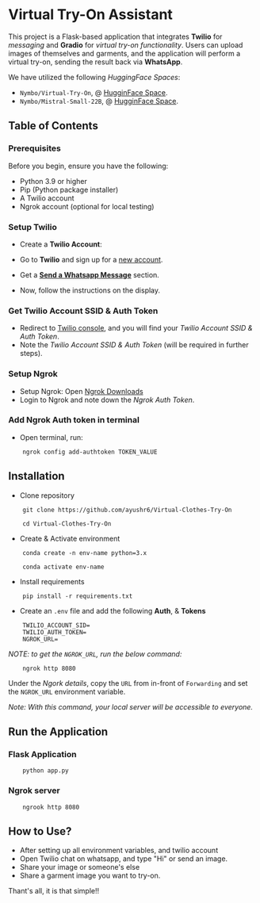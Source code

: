 # Virtual Try-On Assistant

This project is a Flask-based application that integrates **Twilio** for *messaging* and **Gradio** for *virtual try-on functionality*. Users can upload images of themselves and garments, and the application will perform a virtual try-on, sending the result back via **WhatsApp**.

We have utilized the following *HuggingFace Spaces*:
- `Nymbo/Virtual-Try-On`, @ [HugginFace Space](https://huggingface.co/spaces/Nymbo/Virtual-Try-On).
- `Nymbo/Mistral-Small-22B`, @ [HugginFace Space](https://huggingface.co/spaces/Nymbo/Mistral-Small-22B).

## Table of Contents

### Prerequisites
Before you begin, ensure you have the following:

- Python 3.9 or higher
- Pip (Python package installer)
- A Twilio account
- Ngrok account (optional for local testing)

### Setup Twilio
- Create a **Twilio Account**:
- Go to **Twilio** and sign up for a [new account](https://www.twilio.com/login).
- Get a [**Send a Whatsapp Message**](https://console.twilio.com/us1/develop/sms/try-it-out/whatsapp-learn?frameUrl=%2Fconsole%2Fsms%2Fwhatsapp%2Flearn%3Fx-target-region%3Dus1) section.

- Now, follow the instructions on the display.

### Get Twilio Account SSID & Auth Token

- Redirect to [Twilio console](https://console.twilio.com/), and you will find your *Twilio Account SSID & Auth Token*.
- Note the *Twilio Account SSID & Auth Token* (will be required in further steps).


### Setup Ngrok
- Setup Ngrok: Open [Ngrok Downloads](https://ngrok.com/download)
- Login to Ngrok and note down the *Ngrok Auth Token*.


### Add Ngrok Auth token in terminal

- Open terminal, run:

```
    ngrok config add-authtoken TOKEN_VALUE
```

## Installation

- Clone repository

```
    git clone https://github.com/ayushr6/Virtual-Clothes-Try-On
```
```
    cd Virtual-Clothes-Try-On 
```

- Create & Activate environment

```
    conda create -n env-name python=3.x
```

```
    conda activate env-name
```

- Install requirements

```
    pip install -r requirements.txt
```

- Create an `.env` file and add the following **Auth**, & **Tokens**

```
    TWILIO_ACCOUNT_SID=
    TWILIO_AUTH_TOKEN=
    NGROK_URL=
```


*NOTE: to get the `NGROK_URL`, run the below command:*

```
    ngrok http 8080
```

Under the *Ngork details*, copy the `URL` from in-front of `Forwarding` and set the `NGROK_URL` environment variable.

*Note: With this command, your local server will be accessible to everyone.*


## Run the Application

### Flask Application

```
    python app.py
```

### Ngrok server

```
    ngrook http 8080
```

## How to Use?

- After setting up all environment variables, and twilio account
- Open Twilio chat on whatsapp, and type "Hi" or send an image.
- Share your image or someone's else
- Share a garment image you want to try-on.

Thant's all, it is that simple!!